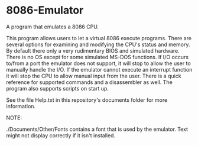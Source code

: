 # 8086-Emulator
A program that emulates a 8086 CPU.

This program allows users to let a virtual 8086 execute programs. There are several options for examining and modifying the CPU's status and memory. By default there only a very rudimentary BIOS and simulated hardware. There is no OS except for some simulated MS-DOS functions. If I/O occurs to/from a port the emulator does not support, it will stop to allow the user to manually handle the I/O. If the emulator cannot execute an interrupt function it will stop the CPU to allow manual input from the user.  There is a quick reference for supported commands and a disassembler as well. The program also supports scripts on start up.

See the file Help.txt in this repository's documents folder for more information.

NOTE:

./Documents/Other/Fonts contains a font that is used by the emulator. Text might not display correctly if it isn't installed.
